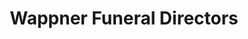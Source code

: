 ---
title: "Wappner Funeral Directors"
url: /ontario/wappner-funeral-directors/
shop: Bestattungen
---